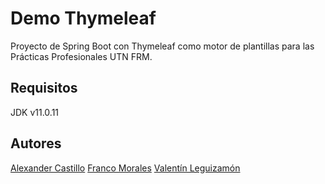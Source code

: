 # Demo Thymeleaf

Proyecto de Spring Boot con Thymeleaf como motor de plantillas para las Prácticas Profesionales UTN FRM.

## Requisitos

JDK v11.0.11

## Autores
[Alexander Castillo](https://github.com/AlexMarceloCastillo)
[Franco Morales](https://github.com/Franco-Morales)
[Valentín Leguizamón](https://github.com/valeguizamon)